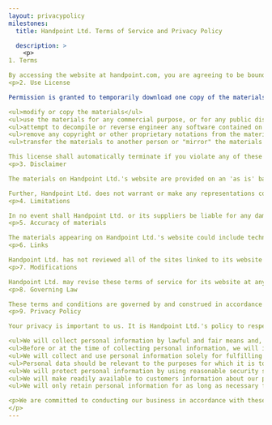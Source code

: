 ```yaml
---
layout: privacypolicy
milestones:
  title: Handpoint Ltd. Terms of Service and Privacy Policy

  description: >
    <p>
1. Terms

By accessing the website at handpoint.com, you are agreeing to be bound by these terms of service, all applicable laws and regulations, and agree that you are responsible for compliance with any applicable local laws. If you do not agree with any of these terms, you are prohibited from using or accessing this site. The materials contained in this website are protected by applicable copyright and trademark law.</p>
<p>2. Use License

Permission is granted to temporarily download one copy of the materials (information or software) on Handpoint Ltd.'s website for personal, non-commercial transitory viewing only. This is the grant of a license, not a transfer of title, and under this license you may not:

<ul>modify or copy the materials</ul>
<ul>use the materials for any commercial purpose, or for any public display (commercial or non-commercial)</ul>
<ul>attempt to decompile or reverse engineer any software contained on Handpoint Ltd.'s website</ul>
<ul>remove any copyright or other proprietary notations from the materials</ul>
<ul>transfer the materials to another person or "mirror" the materials on any other server</ul>

This license shall automatically terminate if you violate any of these restrictions and may be terminated by Handpoint Ltd. at any time. Upon terminating your viewing of these materials or upon the termination of this license, you must destroy any downloaded materials in your possession whether in electronic or printed format.</p>
<p>3. Disclaimer

The materials on Handpoint Ltd.'s website are provided on an 'as is' basis. Handpoint Ltd. makes no warranties, expressed or implied, and hereby disclaims and negates all other warranties including, without limitation, implied warranties or conditions of merchantability, fitness for a particular purpose, or non-infringement of intellectual property or other violation of rights.

Further, Handpoint Ltd. does not warrant or make any representations concerning the accuracy, likely results, or reliability of the use of the materials on its website or otherwise relating to such materials or on any sites linked to this site.</p>
<p>4. Limitations

In no event shall Handpoint Ltd. or its suppliers be liable for any damages (including, without limitation, damages for loss of data or profit, or due to business interruption) arising out of the use or inability to use the materials on Handpoint Ltd.'s website, even if Handpoint Ltd. or a Handpoint Ltd. authorized representative has been notified orally or in writing of the possibility of such damage. Because some jurisdictions do not allow limitations on implied warranties, or limitations of liability for consequential or incidental damages, these limitations may not apply to you.</p>
<p>5. Accuracy of materials

The materials appearing on Handpoint Ltd.'s website could include technical, typographical, or photographic errors. Handpoint Ltd. does not warrant that any of the materials on its website are accurate, complete or current. Handpoint Ltd. may make changes to the materials contained on its website at any time without notice. However Handpoint Ltd. does not make any commitment to update the materials.</p>
<p>6. Links

Handpoint Ltd. has not reviewed all of the sites linked to its website and is not responsible for the contents of any such linked site. The inclusion of any link does not imply endorsement by Handpoint Ltd. of the site. Use of any such linked website is at the user's own risk.</p>
<p>7. Modifications

Handpoint Ltd. may revise these terms of service for its website at any time without notice. By using this website you are agreeing to be bound by the then current version of these terms of service.</p>
<p>8. Governing Law

These terms and conditions are governed by and construed in accordance with the laws of Iceland and you irrevocably submit to the exclusive jurisdiction of the courts in that country.</p>
<p>9. Privacy Policy

Your privacy is important to us. It is Handpoint Ltd.'s policy to respect your privacy regarding any information we may collect while operating our website. Accordingly, we have developed this privacy policy in order for you to understand how we collect, use, communicate, disclose and otherwise make use of personal information. We have outlined our privacy policy below.

<ul>We will collect personal information by lawful and fair means and, where appropriate, with the knowledge or consent of the individual concerned.</ul>
<ul>Before or at the time of collecting personal information, we will identify the purposes for which information is being collected.</ul>
<ul>We will collect and use personal information solely for fulfilling those purposes specified by us and for other ancillary purposes, such as marketing, unless we obtain the consent of the individual concerned or as required by law.</ul>
<ul>Personal data should be relevant to the purposes for which it is to be used, and, to the extent necessary for those purposes, should be accurate, complete, and up-to-date.</ul>
<ul>We will protect personal information by using reasonable security safeguards against loss or theft, as well as unauthorized access, disclosure, copying, use or modification.</ul>
<ul>We will make readily available to customers information about our policies and practices relating to the management of personal information.</ul>
<ul>We will only retain personal information for as long as necessary for the fulfilment of those purposes.</ul></p>

<p>We are committed to conducting our business in accordance with these principles in order to ensure that the confidentiality of personal information is protected and maintained. Handpoint Ltd. may change this privacy policy from time to time at Handpoint Ltd.'s sole discretion.
</p>
--- 
```

